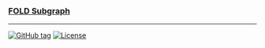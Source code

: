 ### [FOLD Subgraph](#)

---



[![GitHub tag](https://img.shields.io/github/tag/manifoldfinance/fold-subgraph?include_prereleases=&sort=semver&color=blue)](https://github.com/manifoldfinance/fold-subgraph/releases/)
[![License](https://img.shields.io/badge/License-MIT-blue)](#license)


